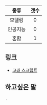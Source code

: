 |   종류  |  갯수  |
| :---:  | :---: |
| 모델링  | 0 |
| 인공지능 | 0 |
| 혼합 | 1 | 
## 링크
* [고래 스크립트](http://cafe.naver.com/minecraftpe/2245077)

## 하고싶은 말

```
.
```
